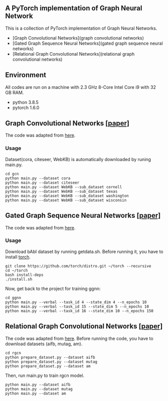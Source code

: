 ## A PyTorch implementation of Graph Neural Network
This is a collection of PyTorch implementation of Graph Neural Networks.
* [Graph Convolutional Networks](graph convolutional networks)
* [Gated Graph Sequence Neural Networks](gated graph sequence neural networks)
* [Relational Graph Convolutional Networks](relational graph convolutional networks)

## Environment
All codes are run on a machine with 2.3 GHz 8-Core Intel Core i9 with 32 GB RAM. 
* python 3.8.5
* pytorch 1.6.0

## Graph Convolutional Networks [[paper]](https://arxiv.org/abs/1609.02907)
The code was adapted from [here](https://github.com/tkipf/pygcn).
### Usage
Dataset(cora, citeseer, WebKB) is automatically downloaded by runing main.py.
```
cd gcn
python main.py --dataset cora
python main.py --dataset citeseer
python main.py --dataset WebKB --sub_dataset cornell
python main.py --dataset WebKB --sub_dataset texas
python main.py --dataset WebKB --sub_dataset washington
python main.py --dataset WebKB --sub_dataset wisconsin
```

## Gated Graph Sequence Neural Networks [[paper]](https://arxiv.org/abs/1511.05493)
The code was adapted from [here](https://github.com/chingyaoc/ggnn.pytorch).
### Usage
Download bAbI dataset by running getdata.sh. Before running it, you have to install [torch](http://torch.ch/docs/getting-started.html#_).
```
git clone https://github.com/torch/distro.git ~/torch --recursive
cd ~/torch
bash install-deps
./install.sh
```
Now, get back to the project for training ggnn:
```
cd ggnn
python main.py --verbal --task_id 4 --state_dim 4 --n_epochs 10
python main.py --verbal --task_id 15 --state_dim 5 --n_epochs 10
python main.py --verbal --task_id 16 --state_dim 10 --n_epochs 150
```
## Relational Graph Convolutional Networks [[paper]](https://arxiv.org/abs/1703.06103)
The code was adapted from [here](https://github.com/mjDelta/relation-gcn-pytorch).
Before running the code, you have to download datasets (aifb, mutag, am).
```
cd rgcn
python prepare_dataset.py --dataset aifb
python prepare_dataset.py --dataset mutag
python prepare_dataset.py --dataset am
```
Then, run main.py to train rgcn model.
```
python main.py --dataset aifb
python main.py --dataset mutag
python main.py --dataset am
```

